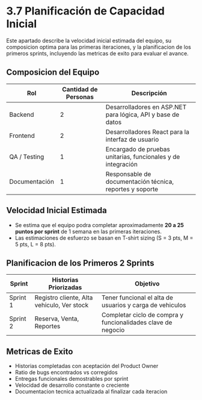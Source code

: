 # 3.7 Planificación de Capacidad Inicial

Este apartado describe la velocidad inicial estimada del equipo, su composicion optima para las primeras iteraciones, y la planificacion de los primeros sprints, incluyendo las metricas de exito para evaluar el avance.

## Composicion del Equipo

| Rol        | Cantidad de Personas | Descripción |
|------------|----------------------|-------------|
| Backend    | 2                    | Desarrolladores en ASP.NET para lógica, API y base de datos |
| Frontend   | 2                    | Desarrolladores React para la interfaz de usuario |
| QA / Testing | 1                  | Encargado de pruebas unitarias, funcionales y de integración |
| Documentación | 1                 | Responsable de documentación técnica, reportes y soporte |

## Velocidad Inicial Estimada

- Se estima que el equipo podra completar aproximadamente **20 a 25 puntos por sprint** de 1 semana en las primeras iteraciones.
- Las estimaciones de esfuerzo se basan en T-shirt sizing (S = 3 pts, M = 5 pts, L = 8 pts).

## Planificacion de los Primeros 2 Sprints

| Sprint | Historias Priorizadas                                         | Objetivo |
|--------|---------------------------------------------------------------|----------|
| Sprint 1 | Registro cliente, Alta vehiculo, Ver stock | Tener funcional el alta de usuarios y carga de vehiculos |
| Sprint 2 | Reserva, Venta, Reportes   | Completar ciclo de compra y funcionalidades clave de negocio |

## Metricas de Exito

- Historias completadas con aceptación del Product Owner
- Ratio de bugs encontrados vs corregidos
- Entregas funcionales demostrables por sprint
- Velocidad de desarrollo constante o creciente
- Documentacion tecnica actualizada al finalizar cada iteracion
